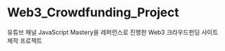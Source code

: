 # Web3_Crowdfunding_Project

유튜브 채널 JavaScript Mastery을 레퍼런스로 진행한 Web3 크라우드펀딩 사이트 제작 프로젝트

<!-- thirdweb 배포 사이트 : https://thirdweb.com/contracts/deploy/QmQ32k765jh3sFNeTLZAURB1MwFNrJnW4kBJEEYzhbvgYq 공격적 버전으로 배포할지, 시장으로 배포할지는 가격 보고 결정하기 -->
<!-- 24시간 후 0.1 eth 받는 사이트 (17시 30분 기준) : https://goerlifaucet.com/ -->
<!-- 위의 사항 완료 후, 32:29(배포)부터 다시 시작 -->
